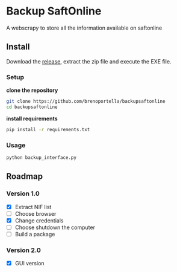 # Backup SaftOnline
A webscrapy to store all the information available on saftonline


## Install
Download the [release](https://github.com/brenoportella/backupsaftonline/releases/tag/RELEASE), extract the zip file and execute the EXE file.



### Setup
**clone the repository**
```bash
git clone https://github.com/brenoportella/backupsaftonline
cd backupsaftonline
```

**install requirements**
```bash
pip install -r requirements.txt
```

### Usage
```bash
python backup_interface.py
```

## Roadmap
### Version 1.0
- [X] Extract NIF list
- [ ] Choose browser
- [X] Change credentials
- [ ] Choose shutdown the computer
- [ ] Build a package

### Version 2.0
- [X] GUI version
